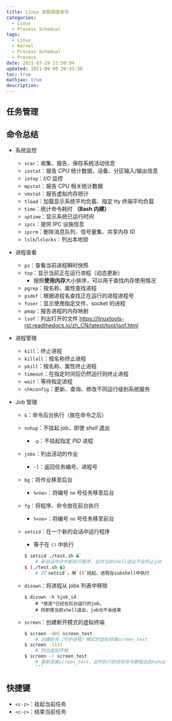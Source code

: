 ```yaml
---
title: Linux 进程调度命令
categories:
  - Linux
  - Process Schedual
tags:
  - Linux
  - Kernel
  - Process Schedual
  - Process
date: 2021-07-29 21:50:04
updated: 2021-08-09 20:43:50
toc: true
mathjax: true
description: 
---
```


##	任务管理

##	命令总结

-	系统监控
	-	`scar`：收集、报告、保存系统活动信息
	-	`iostat`：报告 CPU 统计数据，设备、分区输入/输出信息
	-	`iotop`：*I/O* 监控
	-	`mpstat`：报告 CPU 相关统计数据
	-	`vmstat`：报告虚拟内存统计
	-	`tload`：加载显示系统平均负载、指定 tty 终端平均负载
	-	`time`：统计命令耗时 **（Bash 内建）**
	-	`uptime`：显示系统已运行时间
	-	`ipcs`：提供 IPC 设施信息 
	-	`ipcrm`：删除消息队列、信号量集、共享内存 ID
	-	`lslk`/`lslocks`：列出本地锁

-	进程查看
	-	`ps`：查看当前进程瞬时快照 
	-	`top`：显示当前正在运行进程（动态更新）
		-	按照**使用内存**大小排序，可以用于查找内存使用情况
	-	`pgrep`：按名称、属性查找进程
	-	`pidof`：根据进程名查找正在运行的进程进程号 
	-	`fuser`：显示使用指定文件、socket 的进程
	-	`pmap`：报告进程的内存映射
	-	`lsof`：列出打开的文件 <https://linuxtools-rst.readthedocs.io/zh_CN/latest/tool/lsof.html>

-	进程管理
	-	`kill`：终止进程
	-	`killall`：按名称终止进程
	-	`pkill`：按名称、属性终止进程
	-	`timeout`：在指定时间后仍然运行则终止进程
	-	`wait`：等待指定进程
	-	`chkconfig`：更新、查询、修改不同运行级别系统服务

-	Job 管理
	-	`&`：命令后台执行（放在命令之后）
	-	`nohup`：不挂起 job，即使 *shell* 退出
		-	`-p`：不挂起指定 *PID* 进程
	-	`jobs`：列出活动的作业
		-	`-l`：返回任务编号、进程号
	-	`bg`：将作业移至后台
		-	`%<no>`：将编号 `no` 号任务移至后台
	-	`fg`：将程序、命令放在前台执行
		-	`%<no>`：将编号 `no` 号任务移至前台
	-	`setsid`：在一个新的会话中运行程序
		-	等于在 `()` 中执行

		```sh
		$ setsid ./test.sh &`
			# 新会话中非中断执行程序，此时当前shell退出不会终止job
		$ (./test.sh &)
			# 同`setsid`，用`()`括起，进程在subshell中执行
		```

	-	`disown`：将进程从 jobs 列表中移除

		```shell
		$ disown -h %job_id
			# *放逐*已经在后台运行的job，
			# 则即使当前shell退出，job也不会结束
		```

	-	`screen`：创建断开模式的虚拟终端

		```bash
		$ screen -dmS screen_test
			# 创建断开（守护进程）模式的虚拟终端screen_test
		$ screen -list
			# 列出虚拟终端
		$ screen -r screen_test
			# 重新连接screen_test，此时执行的任何命令都能达到nohup
			```

##	快捷键

-	`<c-z>`：挂起当前任务
-	`<c-c>`：结束当前任务

